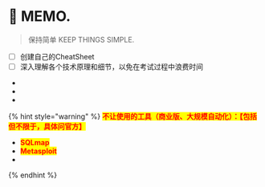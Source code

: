 # 📝 MEMO.

> 保持简单   KEEP THINGS SIMPLE.

* [ ] 创建自己的CheatSheet
* [ ] 深入理解各个技术原理和细节，以免在考试过程中浪费时间
*
*
*

{% hint style="warning" %}
<mark style="color:red;">**不让使用的工具（商业版、大规模自动化）：【包括但不限于，具体问官方】**</mark>

* <mark style="color:red;">**SQLmap**</mark>
* <mark style="color:red;">**Metasploit**</mark>
*
{% endhint %}





